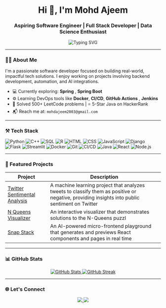 <h1 align="center">Hi 👋, I'm Mohd Ajeem</h1>
<h3 align="center">Aspiring Software Engineer | Full Stack Developer |  Data Science Enthusiast</h3>

<p align="center">
  <img src="https://readme-typing-svg.herokuapp.com?font=Fira+Code&pause=1000&center=true&vCenter=true&width=500&lines=👨‍💻+Aspiring+Software+Engineer;🤝+Open+Source+Contributor;🧠+Problem+Solver;🚀+Building+Real-World+Projects" alt="Typing SVG" />
</p>

---

### 👨‍💻 About Me

I'm a passionate software developer focused on building real-world, impactful tech solutions. I enjoy working on projects involving backend development, automation, and AI integrations.
- 💻 Currently exploring: **Spring** , **Spring Boot**
- ⚙️ Learning DevOps tools like **Docker**, **CI/CD**, **GitHub Actions** , **Jenkins**
- 🧠 Solved 500+ LeetCode problems | ⭐ 5-Star Java on HackerRank
- 📬 Reach me at: `mohdajeem2003@gmail.com`

---

### ⚒️ Tech Stack

![Python](https://img.shields.io/badge/Python-3670A0?style=for-the-badge&logo=python&logoColor=white)
![C++](https://img.shields.io/badge/C++-00599C?style=for-the-badge&logo=c%2B%2B&logoColor=white)
![SQL](https://img.shields.io/badge/SQL-336791?style=for-the-badge&logo=mysql&logoColor=white)
![R](https://img.shields.io/badge/R-276DC3?style=for-the-badge&logo=r&logoColor=white)
![HTML](https://img.shields.io/badge/HTML-E34F26?style=for-the-badge&logo=html5&logoColor=white)
![CSS](https://img.shields.io/badge/CSS-1572B6?style=for-the-badge&logo=css3&logoColor=white)
![JavaScript](https://img.shields.io/badge/JavaScript-F7DF1E?style=for-the-badge&logo=javascript&logoColor=black)
![Django](https://img.shields.io/badge/Django-092E20?style=for-the-badge&logo=django&logoColor=white)
![Flask](https://img.shields.io/badge/Flask-black?style=for-the-badge&logo=flask&logoColor=white)
![Streamlit](https://img.shields.io/badge/Streamlit-FF4B4B?style=for-the-badge&logo=streamlit&logoColor=white)
![Docker](https://img.shields.io/badge/Docker-2496ED?style=for-the-badge&logo=docker&logoColor=white)
![Git](https://img.shields.io/badge/Git-F05032?style=for-the-badge&logo=git&logoColor=white)
![CI/CD](https://img.shields.io/badge/CI%2FCD-0A0A0A?style=for-the-badge&logo=githubactions&logoColor=white)
![Java](https://img.shields.io/badge/Java-007396?style=for-the-badge&logo=openjdk&logoColor=white)
![React](https://img.shields.io/badge/React.js-61DAFB?style=for-the-badge&logo=react&logoColor=black)
![Node.js](https://img.shields.io/badge/Node.js-339933?style=for-the-badge&logo=node.js&logoColor=white)




---

### 📌 Featured Projects

| Project | Description |
|--------|-------------|
| [ Twitter Sentimental Analysis](https://github.com/mohdajeem/Twitter-Sentiment-Analysis) | A machine learning project that analyzes tweets to classify them as positive or negative, providing insights into public sentiment on Twitter |
| [ N Queens Visualizer](https://github.com/mohdajeem/N-Queen-Visualizer) | An interactive visualizer that demonstrates solutions to the N-Queens puzzl |
| [Snap Stack](https://github.com/mohdajeem/SnapStack) | An AI-powered micro-frontend playground that generates and previews React components and pages in real time |

---

### 📊 GitHub Stats

<p align="center">
  <a href="https://github.com/kashishpratap9">
    <img src="https://github-readme-stats.vercel.app/api?username=kashishpratap9&show_icons=true&theme=tokyonight" alt="GitHub Stats" />
  </a>
  <a href="https://github.com/kashishpratap9">
    <img src="https://github-readme-streak-stats.herokuapp.com/?user=kashishpratap9&theme=tokyonight" alt="GitHub Streak" />
  </a>
</p>

---

### 🌐 Let's Connect

<p align="center">
  <a href="https://www.linkedin.com/in/kashish-pratap-07547b254/">
    <img src="https://img.shields.io/badge/LinkedIn-0077B5?style=for-the-badge&logo=linkedin&logoColor=white" />
  </a>
  <a href="mailto:kashishpratap4@gmail.com">
    <img src="https://img.shields.io/badge/Gmail-D14836?style=for-the-badge&logo=gmail&logoColor=white" />
  </a>
</p>

